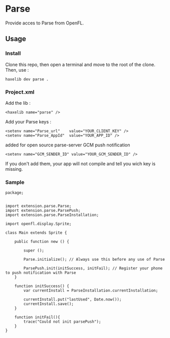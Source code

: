# Parse 

Provide acces to Parse from OpenFL.

## Usage

### Install

Clone this repo, then open a terminal and move to the root of the clone.
Then, use :
```
haxelib dev parse .
```

### Project.xml

Add the lib :
```
<haxelib name="parse" />
```

Add your Parse keys :
```
<setenv name="Parse_url"	value="YOUR_CLIENT_KEY" />
<setenv name="Parse_AppId"	value="YOUR_APP_ID" />
```

added for open source parse-server GCM push notification
```
<setenv name="GCM_SENDER_ID" value="YOUR_GCM_SENDER_ID" />
```

If you don't add them, your app will not compile and tell you wich key is missing.

### Sample

```
package;


import extension.parse.Parse;
import extension.parse.ParsePush;
import extension.parse.ParseInstallation;

import openfl.display.Sprite;

class Main extends Sprite {
	
	public function new () {
		
		super ();
		
		Parse.initialize(); // Always use this before any use of Parse
		
		ParsePush.init(initSuccess, initFail); // Register your phone to push notification with Parse
	}
	
	function initSuccess() {
		var currentInstall = ParseInstallation.currentInstallation;
		
		currentInstall.put("lastUsed", Date.now());
		currentInstall.save();
	}
	
	function initFail(){
		trace("Could not init parsePush");
	}
}
```
